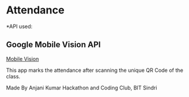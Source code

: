# Attendance

*API used:
## Google Mobile Vision API 
[Mobile Vision](https://developers.google.com/vision)

This app marks the attendance after scanning the unique QR Code of the class.

Made By
Anjani Kumar
Hackathon and Coding Club, BIT Sindri
